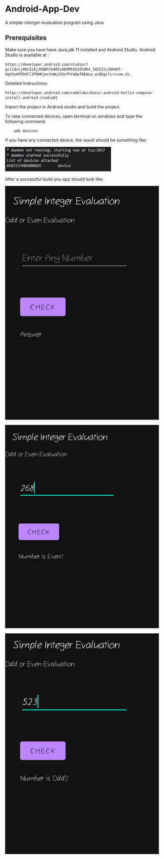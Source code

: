 # Android-App-Dev
A simple-interger-evaluation program using Java

## Prerequisites

Make sure you have have Java jdk 11 installed and Android Studio.
Android Studio is available at :

    https://developer.android.com/studio/?gclid=Cj0KCQiAjJOQBhCkARIsAEKMtO3zEhdK4_I0CEZic3UH4dl-9gVXuHFR9dCl3TOHKjmv3xWLU3UxfhYaApfAEALw_wcB&gclsrc=aw.ds.


Detailed Instructions: 

    https://developer.android.com/codelabs/basic-android-kotlin-compose-install-android-studio#2

Import the project in Android studio and build the project.

To view connected devices, open terminal on windows and type the following command:

        adb devices

If you have any connected device, the result should be something like:


![image](images/adb.PNG)

After a successful build you app should look like:

![image](images/dash.PNG)

![image](images/even.PNG)

![image](images/odd.PNG)
